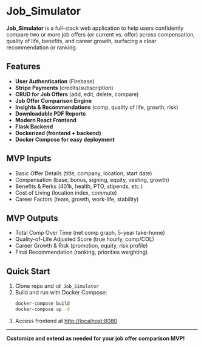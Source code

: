 # Job_Simulator

**Job_Simulator** is a full-stack web application to help users confidently compare two or more job offers (or current vs. offer) across compensation, quality of life, benefits, and career growth, surfacing a clear recommendation or ranking.

## Features
- **User Authentication** (Firebase)
- **Stripe Payments** (credits/subscription)
- **CRUD for Job Offers** (add, edit, delete, compare)
- **Job Offer Comparison Engine**
- **Insights & Recommendations** (comp, quality of life, growth, risk)
- **Downloadable PDF Reports**
- **Modern React Frontend**
- **Flask Backend**
- **Dockerized (frontend + backend)**
- **Docker Compose for easy deployment**

## MVP Inputs
- Basic Offer Details (title, company, location, start date)
- Compensation (base, bonus, signing, equity, vesting, growth)
- Benefits & Perks (401k, health, PTO, stipends, etc.)
- Cost of Living (location index, commute)
- Career Factors (team, growth, work-life, stability)

## MVP Outputs
- Total Comp Over Time (net comp graph, 5-year take-home)
- Quality-of-Life Adjusted Score (true hourly, comp/COL)
- Career Growth & Risk (promotion, equity, risk profile)
- Final Recommendation (ranking, priorities weighting)

## Quick Start
1. Clone repo and `cd Job_Simulator`
2. Build and run with Docker Compose:
   ```sh
   docker-compose build
   docker-compose up -d
   ```
3. Access frontend at [http://localhost:8080](http://localhost:8080)

---

**Customize and extend as needed for your job offer comparison MVP!** 